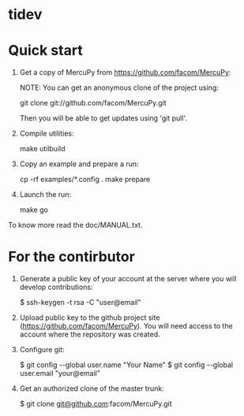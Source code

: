 tidev
=====

Quick start
===========

1. Get a copy of MercuPy from https://github.com/facom/MercuPy:

   NOTE: You can get an anonymous clone of the project using:

      git clone git://github.com/facom/MercuPy.git

   Then you will be able to get updates using 'git pull'.

2. Compile utilities:

      make utilbuild

3. Copy an example and prepare a run:

      cp -rf examples/*.config .
      make prepare

4. Launch the run:

      make go

To know more read the doc/MANUAL.txt.

For the contirbutor
===================

1. Generate a public key of your account at the server where you will
   develop contributions:

   $ ssh-keygen -t rsa -C "user@email"

2. Upload public key to the github project site
   (https://github.com/facom/MercuPy).  You will need access to the
   account where the repository was created.

3. Configure git:

   $ git config --global user.name "Your Name"
   $ git config --global user.email "your@email"

4. Get an authorized clone of the master trunk:

   $ git clone git@github.com:facom/MercuPy.git
